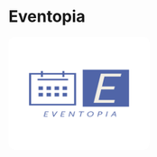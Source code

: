 # Eventopia

<img src="/frontend/assets/images/logo.png" alt="eventopia-logo" style="width:250px;height:200px;border-radius:10px"/>
